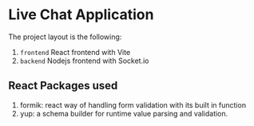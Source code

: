 # Live Chat Application

The project layout is the following:

1. `frontend` React frontend with Vite
2. `backend` Nodejs frontend with Socket.io

## React Packages used

1. formik: react way of handling form validation with its built in function
2. yup: a schema builder for runtime value parsing and validation.
